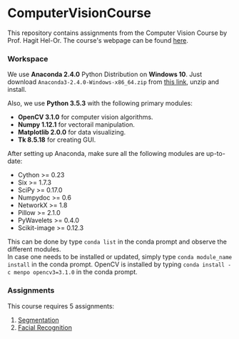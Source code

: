 # ComputerVisionCourse
This repository contains assignments from the Computer Vision Course by Prof. Hagit Hel-Or. 
The course's webpage can be found [here](http://cs.haifa.ac.il/hagit/courses/CV).

### Workspace
We use **Anaconda 2.4.0** Python Distribution on **Windows 10**.
Just download `Anaconda3-2.4.0-Windows-x86_64.zip` from [this link](https://repo.continuum.io/archive/.winzip/ "zipped Windows installers"), unzip and install. 

Also, we use **Python 3.5.3** with the following primary modules:
  * **OpenCV 3.1.0** for computer vision algorithms.
  * **Numpy 1.12.1** for vectorail manipulation. 
  * **Matplotlib 2.0.0** for data visualizing.
  * **Tk 8.5.18** for creating GUI.

After setting up Anaconda, make sure all the following modules are up-to-date:
  * Cython >= 0.23
  * Six >= 1.7.3
  * SciPy >= 0.17.0
  * Numpydoc >= 0.6
  * NetworkX >= 1.8
  * Pillow >= 2.1.0
  * PyWavelets >= 0.4.0
  * Scikit-image >= 0.12.3

This can be done by type `conda list` in the conda prompt and observe the different modules.  
In case one needs to be installed or updated, simply type `conda module_name install` in the conda prompt. 
OpenCV is installed by typing `conda install -c menpo opencv3=3.1.0` in the conda prompt.
  
### Assignments
This course requires 5 assignments:
  1. [Segmentation](/segmentation/guide.md)
  2. [Facial Recognition](/facialRecognition/guide.md)
